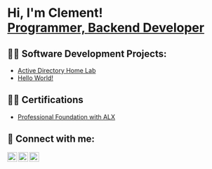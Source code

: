 <h1>Hi, I'm Clement! <br/><a href = "https://github.com/Klemzs"> Programmer, </a> <a href="https://www.linkedin.com/in/clement-odeh-00449a172"> Backend Developer </a>  </h1>

<h2>👨‍💻 Software Development Projects:</h2>

- [Active Directory Home Lab]()
- [Hello World!]()

<h2>👨‍🎓 Certifications </h2>

- [Professional Foundation with ALX]()

<h2> 🤳 Connect with me:</h2>

[<img align="left" alt="JoshMadakor | Twitter" width="22px" src="https://cdn.jsdelivr.net/npm/simple-icons@v3/icons/twitter.svg" />][twitter]
[<img align="left" alt="JoshMadakor | LinkedIn" width="22px" src="https://cdn.jsdelivr.net/npm/simple-icons@v3/icons/linkedin.svg" />][linkedin]
[<img align="left" alt="JoshMadakor | Instagram" width="22px" src="https://cdn.jsdelivr.net/npm/simple-icons@v3/icons/instagram.svg" />][instagram]

[twitter]: https://x.com/Lordes_Stephens
[instagram]: https://www.instagram.com/lordes_stephenson?igsh=cG01Mmt2N3djeWJl
[linkedin]: https://www.linkedin.com/in/clement-odeh-00449a172

<!--
**joshmadakor1/joshmadakor1** is a ✨ _special_ ✨ repository because its `README.md` (this file) appears on your GitHub profile.

Here are some ideas to get you started:

- 🔭 I’m currently working on ...
- 🌱 I’m currently learning ...
- 👯 I’m looking to collaborate on ...
- 🤔 I’m looking for help with ...
- 💬 Ask me about ...
- 📫 How to reach me: ...
- 😄 Pronouns: ...
- ⚡ Fun fact: ...
-->
